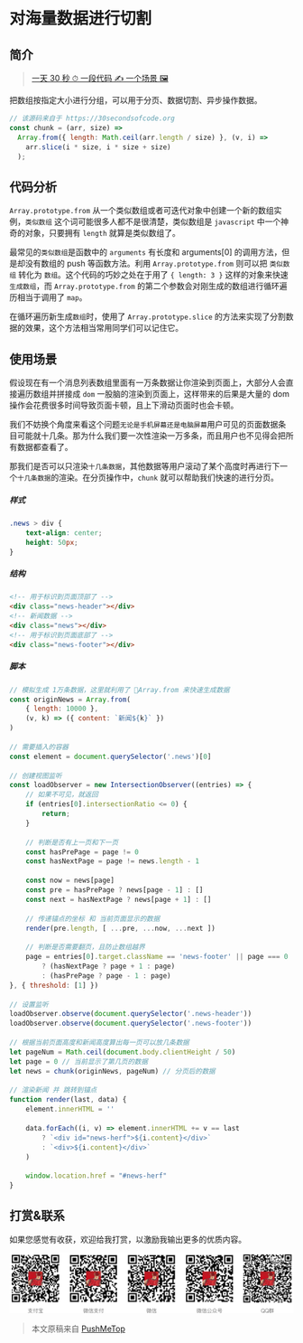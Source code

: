 # 对海量数据进行切割

## 简介

> [一天 30 秒 ⏱ 一段代码 ✍️ 一个场景 🖼](https://github.com/pushmetop/30-seconds-for-everyday)

把数组按指定大小进行分组，可以用于分页、数据切割、异步操作数据。

```javascript
// 该源码来自于 https://30secondsofcode.org
const chunk = (arr, size) =>
  Array.from({ length: Math.ceil(arr.length / size) }, (v, i) =>
    arr.slice(i * size, i * size + size)
  );
```

<!--more-->

## 代码分析

`Array.prototype.from` 从一个类似数组或者可迭代对象中创建一个新的数组实例，`类似数组` 这个词可能很多人都不是很清楚，类似数组是 `javascript` 中一个神奇的对象，只要拥有 `length` 就算是类似数组了。

最常见的`类似数组`是函数中的 `arguments` 有长度和 arguments[0] 的调用方法，但是却没有数组的 push 等函数方法。利用 `Array.prototype.from` 则可以把 `类似数组` 转化为 `数组`。这个代码的巧妙之处在于用了 `{ length: 3 }` 这样的对象来快速 `生成数组`，而 `Array.prototype.from` 的第二个参数会对刚生成的数组进行循环遍历相当于调用了 `map`。

在循环遍历新生成`数组`时，使用了 `Array.prototype.slice` 的方法来实现了分割数据的效果，这个方法相当常用同学们可以记住它。

## 使用场景

假设现在有一个消息列表数组里面有一万条数据让你渲染到页面上，大部分人会直接遍历数组并拼接成 `dom` 一股脑的渲染到页面上，这样带来的后果是大量的 dom 操作会花费很多时间导致页面卡顿，且上下滑动页面时也会卡顿。

我们不妨换个角度来看这个问题`无论是手机屏幕还是电脑屏幕`用户可见的页面数据条目可能就十几条。那为什么我们要一次性渲染一万多条，而且用户也不见得会把所有数据都查看了。

那我们是否可以只渲染`十几条数据`，其他数据等用户滚动了某个高度时再进行下一个`十几条数据`的渲染。在分页操作中，`chunk` 就可以帮助我们快速的进行分页。

##### 样式
```css
.news > div {
    text-align: center;
    height: 50px;
}
```

##### 结构
```html
<!-- 用于标识到页面顶部了 -->
<div class="news-header"></div>
<!-- 新闻数据 -->
<div class="news"></div>
<!-- 用于标识到页面底部了 -->
<div class="news-footer"></div>
```

##### 脚本
```javascript
// 模拟生成 1万条数据，这里就利用了 Array.from 来快速生成数据
const originNews = Array.from(
    { length: 10000 },
    (v, k) => ({ content: `新闻${k}` })
)

// 需要插入的容器
const element = document.querySelector('.news')[0]

// 创建视图监听
const loadObserver = new IntersectionObserver((entries) => {
    // 如果不可见，就返回
    if (entries[0].intersectionRatio <= 0) {
        return;
    }

    // 判断是否有上一页和下一页
    const hasPrePage = page != 0
    const hasNextPage = page != news.length - 1

    const now = news[page]
    const pre = hasPrePage ? news[page - 1] : []
    const next = hasNextPage ? news[page + 1] : []

    // 传递锚点的坐标 和 当前页面显示的数据
    render(pre.length, [ ...pre, ...now, ...next ])
    
    // 判断是否需要翻页，且防止数组越界
    page = entries[0].target.className == 'news-footer' || page === 0
        ? (hasNextPage ? page + 1 : page)
        : (hasPrePage ? page - 1 : page)
}, { threshold: [1] })

// 设置监听
loadObserver.observe(document.querySelector('.news-header'))
loadObserver.observe(document.querySelector('.news-footer'))

// 根据当前页面高度和新闻高度算出每一页可以放几条数据
let pageNum = Math.ceil(document.body.clientHeight / 50)
let page = 0 // 当前显示了第几页的数据
let news = chunk(originNews, pageNum) // 分页后的数据

// 渲染新闻 并 跳转到锚点
function render(last, data) {
    element.innerHTML = ''

    data.forEach((i, v) => element.innerHTML += v == last
        ? `<div id="news-herf">${i.content}</div>`
        : `<div>${i.content}</div>`
    )

    window.location.href = "#news-herf"
}

```

## 打赏&联系

如果您感觉有收获，欢迎给我打赏，以激励我输出更多的优质内容。

![打赏&联系](https://raw.githubusercontent.com/pushmetop/resource/master/donate/donate.png)

> 本文原稿来自 [PushMeTop](https://github.com/pushmetop)